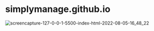 ﻿# simplymanage.github.io
![screencapture-127-0-0-1-5500-index-html-2022-08-05-16_48_22](https://user-images.githubusercontent.com/108056050/183070783-ff26cb8e-1f9b-4ef0-806e-61c27f89b92d.png)
